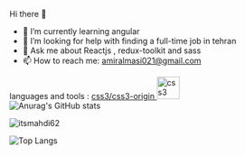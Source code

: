 Hi there 👋

- 🌱 I’m currently learning angular
- 🤔 I’m looking for help with finding a full-time job in tehran
- 💬 Ask me about Reactjs , redux-toolkit and sass
- 📫 How to reach me: amiralmasi021@gmail.com
      
languages and tools :
 <a href="https://www.w3schools.com/css/" target="_blank" rel="noreferrer">css3/css3-origin <img src="https://raw.githubusercontent.com/devicons/devicon/master/icons/al-wordmark.svg" alt="css3" width="40" height="40"/> </a>
 <br>
![Anurag's GitHub stats](https://github-readme-stats.vercel.app/api?username=itsmahdi62&show_icons=true&theme=radical)

<p><img align="center" src="https://github-readme-streak-stats.herokuapp.com/?user=itsmahdi62&" alt="itsmahdi62" /></p>

![Top Langs](https://github-readme-stats.vercel.app/api/top-langs/?username=itsmahdi62&layout=compact)
